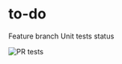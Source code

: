 # to-do

Feature branch Unit tests status

![PR tests](https://github.com/ev-darck/to-do/workflows/PR_unit_tests/badge.svg)
